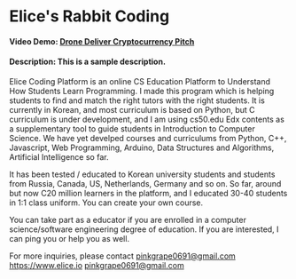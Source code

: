 # Elice's Rabbit Coding
#### Video Demo:  [Drone Deliver Cryptocurrency Pitch](https://youtu.be/JRjP3ZAro6w)
#### Description: This is a sample description. 
Elice Coding Platform is an online CS Education Platform to Understand How Students Learn Programming.
I made this program which is helping students to find and match the right tutors with the right students. 
It is currently in Korean, and most curriculum is based on Python, but C curriculum is under development, and I am using cs50.edu Edx contents as a supplementary tool to guide students in Introduction to Computer Science. 
We have yet develped courses and curriculums from Python, C++, Javascript, Web Programming, Arduino, Data Structures and Algorithms, Artificial Intelligence so far. 

It has been tested / educated to Korean university students and students from Russia, Canada, US, Netherlands, Germany and so on. 
So far, around 
but now C20 million learners in the platform, and I educated 30-40 students in 1:1 class uniform. 
You can create your own course.

You can take part as a educator if you are enrolled in a computer science/software engineering degree of education. 
If you are interested, I can ping you or help you as well. 

For more inquiries, please contact <pinkgrape0691@gmail.com>
<https://www.elice.io>
<pinkgrape0691@gmail.com>

